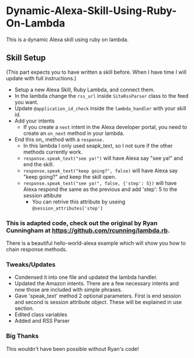 # Dynamic-Alexa-Skill-Using-Ruby-On-Lambda
This is a dynamic Alexa skill using ruby on lambda.

## Skill Setup
(This part expects you to have written a skill before. When I have time I will update with full instructions.)
- Setup a new Alexa Skill, Ruby Lambda, and connect them.
- In the lambda change the `rss_url` inside `SiteRssParser` class to the feed you want.
- Update `@application_id_check` inside the `lambda_handler` with your skill id.
- Add your intents
    * If you create a `next` intent in the Alexa developer portal, you need to create an `on_next` method in your lambda.
- End this on_ method with a `response.` 
    * In this lambda I only used seapk_text, so I not sure if the other methods currently work.
    * `response.speak_text("see ya!")` will have Alexa say "see ya!" and end the skill.
    * `response.speak_text("keep going?", false)` will have Alexa say "keep going?" and keep the skill open.
    * `response.speak_text("see ya!", false, {'step': 5})` will have Alexa respond the same as the previous and add 'step': 5 to the session attibute 
        * You can retrive this attribute by useing `@session_attributes['step']`

### This is adapted code, check out the original by Ryan Cunningham at https://github.com/rcunning/lambda.rb.
There is a beautiful hello-world-alexa example which will show you how to chain response methods.

### Tweaks/Updates
- Condensed it into one file and updated the lambda handler.
- Updated the Amazon intents. There are a few necessary intents and now those are included with simple phrases.
- Gave 'speak_text' method 2 optional parameters. First is end session and second is session attribute object. These will be explained in use section.
- Edited class variables
- Added and RSS Parser

### Big Thanks
This wouldn't have been possible without Ryan's code!
